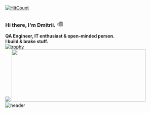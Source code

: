 [![HitCount](https://komarev.com/ghpvc/?username=rexfort9&abbreviated=true&label=Profile%20views&color=646258&style=plastic)](https://github.com/rexfort9)
### **Hi there, I'm Dmitrii.** <img src="index/coffee-is-love.gif" width="20px">
**QA Engineer, IT enthusiast & open-minded person.<br>**
**I build & brake stuff.**
<br>
[![trophy](https://github-profile-trophy.vercel.app/?username=rexfort9&theme=onedark)](https://github.com/rexfort9/github-profile-trophy)
<br>
<img height=165 src="https://github-readme-stats.vercel.app/api/top-langs/?username=rexfort9&layout=compact&theme=dark" />
<img height=165 width=423 src="https://github-readme-stats.vercel.app/api?username=rexfort9&show_icons=true&theme=dark&custom_title=Stats" />
</a>
<br>
![header](https://capsule-render.vercel.app/api?type=waving&color=0:8298a9,100:d8d4d4&section=footer&height=120)

<!--
**rexfort9/rexfort9** is a ✨ _special_ ✨ repository because its `README.md` (this file) appears on your GitHub profile.


### About me :sunglasses:
- Прочитал лучшие книги про тестирование; :fire:
- В тестировании с 2020 года;
- Актуализировал 450+ тест-кейсов;
- Умею пилотировать самолёт; :airplane:
- Обожаю музыку, кино и Stand UP; :musical_note:
- Занимаюсь боксом с тренером;
- За 2022 прочитал 18 книг;
- Собираю кубик Рубика за 1 минуту;
- Катаю на горных лыжах . :skier:

Мое кредо: Ученье – свет, а не ученье – тьма!


Here are some ideas to get you started:

- 🔭 I’m currently working on ...
- 🌱 I’m currently learning ...
- 👯 I’m looking to collaborate on ...
- 🤔 I’m looking for help with ...
- 💬 Ask me about ...
- 📫 How to reach me: ...
- 😄 Pronouns: ...
- ⚡ Fun fact: ...
-->
